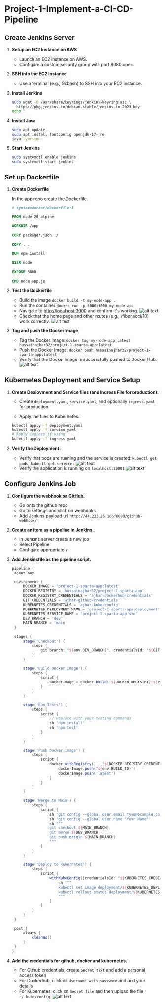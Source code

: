 # Project-1-Implement-a-CI-CD-Pipeline

## Create Jenkins Server

1. **Setup an EC2 Instance on AWS**

   - Launch an EC2 instance on AWS.
   - Configure a custom security group with port 8080 open.

2. **SSH into the EC2 Instance**

   - Use a terminal (e.g., Gitbash) to SSH into your EC2 instance.

3. **Install Jenkins**

   ```bash
   sudo wget -O /usr/share/keyrings/jenkins-keyring.asc \
     https://pkg.jenkins.io/debian-stable/jenkins.io-2023.key
   echo "
   ```

4. **Install Java**

   ```bash
   sudo apt update
   sudo apt install fontconfig openjdk-17-jre
   java -version
   ```

5. **Start Jenkins**

   ```bash
   sudo systemctl enable jenkins
   sudo systemctl start jenkins
   ```

## Set up Dockerfile

1. **Create Dockerfile**

   In the app repo create the Dockerfile.

   ```dockerfile
   # syntax=docker/dockerfile:1
    
   FROM node:20-alpine
    
   WORKDIR /app
    
   COPY package*.json ./
    
   COPY . .
    
   RUN npm install
    
   USER node
    
   EXPOSE 3000
    
   CMD node app.js

   ```

2. **Test the Dockerfile**

   - Build the image `docker build -t my-node-app .`
   - Run the container `docker run -p 3000:3000 my-node-app`
   - Navigate to <http://localhost:3000> and confirm it's working.
     ![alt text](img/image.png)
   - Check that the home page and other routes (e.g., /fibonacci/10) work correctly.
     ![alt text](img/image-1.png)

3. **Tag and push the Docker Image**

   - Tag the Docker image: `docker tag my-node-app:latest hussainajhar32/project-1-sparta-app:latest`
   - Push the Docker Image: `docker push hussainajhar32/project-1-sparta-app:latest`
   - Verify that the Docker image is successfully pushed to Docker Hub.
     ![alt text](img/image-2.png)

## Kubernetes Deployment and Service Setup

1. **Create Deployment and Service files (and Ingress File for production):**

   - Create `deployment.yaml`, `service.yaml`, and optionally `ingress.yaml` for production.

   - Apply the files to Kubernetes:

   ```bash
   kubectl apply -f deployment.yaml
   kubectl apply -f service.yaml
   # Apply ingress if using
   kubectl apply -f ingress.yaml
   ```

2. **Verify the Deployment:**

   - Verify that pods are running and the service is created: `kubectl get pods`, `kubectl get services`
     ![alt text](img/image-3.png)
   - Verify the application is running on `localhost:30001`
     ![alt text](img/image-4.png)

## Configure Jenkins Job

1. **Configure the webhook on GitHub.**
   - Go onto the github repo
   - Go to settings and click on webhooks
   - Add Jenkins payload url `http://44.223.26.166:8080/github-webhook/`

2. **Create an item as a pipeline in Jenkins.**
   - In Jenkins server create a new job
   - Select Pipeline
   - Configure appropriately

3. **Add Jenkinsfile as the pipeline script.**

   ```groovy
   pipeline {
    agent any

    environment {
        DOCKER_IMAGE = 'project-1-sparta-app:latest'
        DOCKER_REGISTRY = 'hussainajhar32/project-1-sparta-app'
        DOCKER_REGISTRY_CREDENTIALS = 'ajhar-dockerhub-credentials'
        GIT_CREDENTIALS = 'ajhar-github-credentials'
        KUBERNETES_CREDENTIALS = 'ajhar-kube-config'
        KUBERNETES_DEPLOYMENT_NAME = 'project-1-sparta-app-deployment'
        KUBERNETES_SERVICE_NAME = 'project-1-sparta-app-svc'
        DEV_BRANCH = 'dev'
        MAIN_BRANCH = 'main'
    }

    stages {
        stage('Checkout') {
            steps {
                git branch: "${env.DEV_BRANCH}", credentialsId: "${GIT_CREDENTIALS}", url: 'https://github.com/your-github-repo.git'
            }
        }

        stage('Build Docker Image') {
            steps {
                script {
                    dockerImage = docker.build("${DOCKER_REGISTRY}:${env.BUILD_ID}")
                }
            }
        }

        stage('Run Tests') {
            steps {
                script {
                    // Replace with your testing commands
                    sh 'npm install'
                    sh 'npm test'
                }
            }
        }

        stage('Push Docker Image') {
            steps {
                script {
                    docker.withRegistry('', "${DOCKER_REGISTRY_CREDENTIALS}") {
                        dockerImage.push("${env.BUILD_ID}")
                        dockerImage.push('latest')
                    }
                }
            }
        }

        stage('Merge to Main') {
            steps {
                script {
                    sh 'git config --global user.email "you@example.com"'
                    sh 'git config --global user.name "Your Name"'
                    sh """
                    git checkout ${MAIN_BRANCH}
                    git merge ${DEV_BRANCH}
                    git push origin ${MAIN_BRANCH}
                    """
                }
            }
        }

        stage('Deploy to Kubernetes') {
            steps {
                script {
                    withKubeConfig([credentialsId: "${KUBERNETES_CREDENTIALS}"]) {
                        sh """
                        kubectl set image deployment/${KUBERNETES_DEPLOYMENT_NAME} ${DOCKER_IMAGE}=${DOCKER_REGISTRY}:latest
                        kubectl rollout status deployment/${KUBERNETES_DEPLOYMENT_NAME}
                        """
                    }
                }
            }
        }
    }

    post {
        always {
            cleanWs()
        }
    }
   }
   ```

4. **Add the credentials for github, docker and kubernetes.**
   - For Github credentials, create `Secret text` and add a personal access token
   - For Dockerhub, click on `Username with password` and add your details
   - For Kubernetes, click on `Secret file` and then upload the file `~/.kube/config`.
   ![alt text](img/image-5.png)
